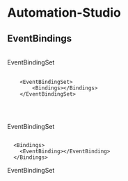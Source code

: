 # Automation-Studio

## EventBindings
<br>
EventBindingSet
<pre>
  <code>
    &lt;EventBindingSet&gt;
        &lt;Bindings&gt;&lt;/Bindings&gt;
    &lt;/EventBindingSet&gt;
  </code>
</pre>
<br>

EventBindingSet
<pre><code>
  &lt;Bindings&gt;
    &lt;EventBinding&gt;&lt;/EventBinding&gt;
  &lt;/Bindings&gt;</code>
</pre>

EventBindingSet
<pre><code>
<EventBinding>
  <Source />
  <EventHandler></EventHandler>
</EventBinding>
</pre>



